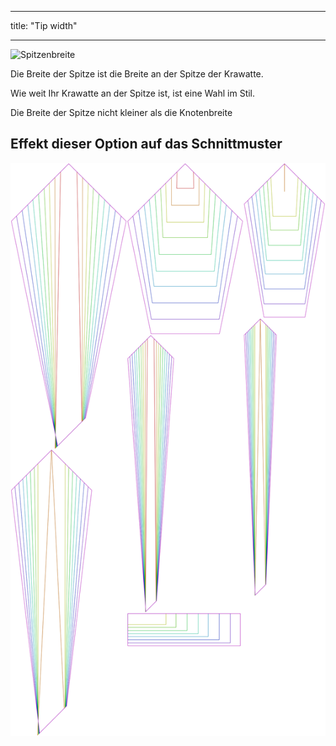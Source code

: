- - -
title: "Tip width"
- - -

![Spitzenbreite](tipwidth.svg)

Die Breite der Spitze ist die Breite an der Spitze der Krawatte.

Wie weit Ihr Krawatte an der Spitze ist, ist eine Wahl im Stil.

<Note>

Die Breite der Spitze nicht kleiner als die Knotenbreite

</Note>

## Effekt dieser Option auf das Schnittmuster

![Dieses Bild zeigt den Effekt dieser Option, indem es mehrere Varianten überlagert, die einen anderen Wert für diese Option haben](trayvon_tipwidth_sample.svg "Effect of this option on the pattern")
